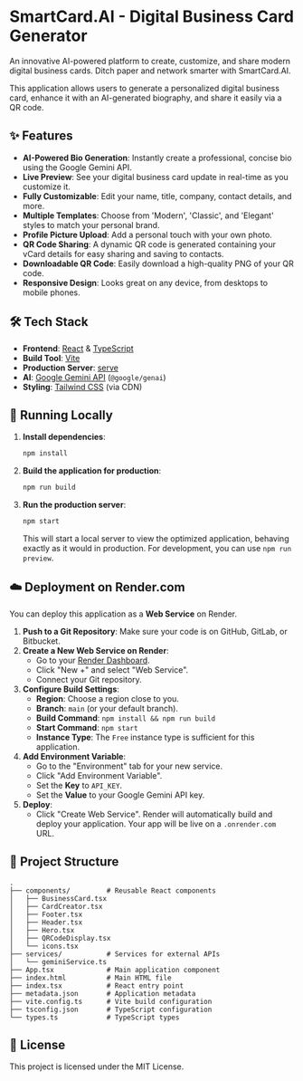 # SmartCard.AI - Digital Business Card Generator

An innovative AI-powered platform to create, customize, and share modern digital business cards. Ditch paper and network smarter with SmartCard.AI.

This application allows users to generate a personalized digital business card, enhance it with an AI-generated biography, and share it easily via a QR code.

## ✨ Features

- **AI-Powered Bio Generation**: Instantly create a professional, concise bio using the Google Gemini API.
- **Live Preview**: See your digital business card update in real-time as you customize it.
- **Fully Customizable**: Edit your name, title, company, contact details, and more.
- **Multiple Templates**: Choose from 'Modern', 'Classic', and 'Elegant' styles to match your personal brand.
- **Profile Picture Upload**: Add a personal touch with your own photo.
- **QR Code Sharing**: A dynamic QR code is generated containing your vCard details for easy sharing and saving to contacts.
- **Downloadable QR Code**: Easily download a high-quality PNG of your QR code.
- **Responsive Design**: Looks great on any device, from desktops to mobile phones.

## 🛠️ Tech Stack

- **Frontend**: [React](https://reactjs.org/) & [TypeScript](https://www.typescriptlang.org/)
- **Build Tool**: [Vite](https://vitejs.dev/)
- **Production Server**: [serve](https://www.npmjs.com/package/serve)
- **AI**: [Google Gemini API](https://ai.google.dev/gemini-api) (`@google/genai`)
- **Styling**: [Tailwind CSS](https://tailwindcss.com/) (via CDN)

## 🚀 Running Locally

1.  **Install dependencies**:
    ```bash
    npm install
    ```
2.  **Build the application for production**:
    ```bash
    npm run build
    ```
3.  **Run the production server**:
    ```bash
    npm start
    ```
    This will start a local server to view the optimized application, behaving exactly as it would in production. For development, you can use `npm run preview`.

## ☁️ Deployment on Render.com

You can deploy this application as a **Web Service** on Render.

1.  **Push to a Git Repository**: Make sure your code is on GitHub, GitLab, or Bitbucket.
2.  **Create a New Web Service on Render**:
    *   Go to your [Render Dashboard](https://dashboard.render.com/).
    *   Click "New +" and select "Web Service".
    *   Connect your Git repository.
3.  **Configure Build Settings**:
    *   **Region**: Choose a region close to you.
    *   **Branch**: `main` (or your default branch).
    *   **Build Command**: `npm install && npm run build`
    *   **Start Command**: `npm start`
    *   **Instance Type**: The `Free` instance type is sufficient for this application.
4.  **Add Environment Variable**:
    *   Go to the "Environment" tab for your new service.
    *   Click "Add Environment Variable".
    *   Set the **Key** to `API_KEY`.
    *   Set the **Value** to your Google Gemini API key.
5.  **Deploy**:
    *   Click "Create Web Service". Render will automatically build and deploy your application. Your app will be live on a `.onrender.com` URL.

## 📂 Project Structure

```
.
├── components/         # Reusable React components
│   ├── BusinessCard.tsx
│   ├── CardCreator.tsx
│   ├── Footer.tsx
│   ├── Header.tsx
│   ├── Hero.tsx
│   ├── QRCodeDisplay.tsx
│   └── icons.tsx
├── services/           # Services for external APIs
│   └── geminiService.ts
├── App.tsx             # Main application component
├── index.html          # Main HTML file
├── index.tsx           # React entry point
├── metadata.json       # Application metadata
├── vite.config.ts      # Vite build configuration
├── tsconfig.json       # TypeScript configuration
└── types.ts            # TypeScript types
```

## 📄 License

This project is licensed under the MIT License.